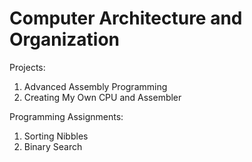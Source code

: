 # Computer Architecture and Organization

Projects:
  1. Advanced Assembly Programming
  2. Creating My Own CPU and Assembler

Programming Assignments:
   1. Sorting Nibbles
   2. Binary Search
   
